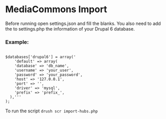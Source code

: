 MediaCommons Import
============

Before running open settings.json and fill the blanks. You also need to add
the to settings.php the information of your Drupal 6 database.

### Example:

<code>
$databases['drupal6'] = array('
    'default' => array(
    'database' => 'db_name',
    'username' => 'your_user',
    'password' => 'your_password',
    'host' => '127.0.0.1',
    'port' => '',
    'driver' => 'mysql',
    'prefix' => 'prefix_',
  ),'''
);
</code>

To run the script `drush scr import-hubs.php`

